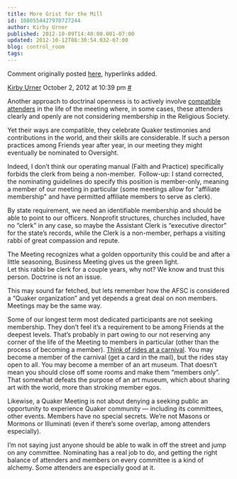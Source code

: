 ```yaml
---
title: More Grist for the Mill
id: 1080554427970727244
author: Kirby Urner
published: 2012-10-09T14:40:00.001-07:00
updated: 2012-10-12T08:30:54.032-07:00
blog: control_room
tags: 
---
```


Comment originally posted [here](http://www.nontheistfriends.org/article/doctrinally-open-membership-in-the-religious-society-of-friends-2/#comment-74456), hyperlinks added.

[Kirby Urner](http://www.grunch.net/)
October 2, 2012 at 10:39 pm
[#](http://www.nontheistfriends.org/article/doctrinally-open-membership-in-the-religious-society-of-friends-2/#comment-74456)

Another approach to doctrinal openness is to actively involve 
[compatible attenders](http://worldgame.blogspot.com/2012/09/attenders-to-spirit.html) in the life of the meeting where, in some cases, 
these attenders clearly and openly are not considering membership in the
 Religious Society.

Yet their ways are compatible, they celebrate Quaker testimonies and 
contributions in the world, and their skills are considerable.  If such a
 person practices among Friends year after year, in our meeting they 
might eventually be nominated to Oversight.

Indeed, I don’t think our operating manual (Faith and Practice) specifically forbids the clerk from being a non-member.  Follow-up: I stand corrected, the nominating guidelines do specify this position is member-only, meaning a member of our meeting in particular (some meetings allow for "affiliate membership" and have permitted affiliate members to serve as clerk).

By state requirement, we need an identifiable membership and should 
be able to point to our officers. Nonprofit structures, churches 
included, have no “clerk” in any case, so maybe the Assistant Clerk is 
“executive director” for the state’s records, while the Clerk is a 
non-member, perhaps a visiting rabbi of great compassion and repute.

The Meeting recognizes what a golden opportunity this could be and 
after a little seasoning, Business Meeting gives us the green light.  
Let this rabbi be clerk for a couple years, why not?  We know and trust 
this person.  Doctrine is not an issue.

This may sound far fetched, but lets remember how the AFSC is 
considered a “Quaker organization” and yet depends a great deal on non 
members.  Meetings may be the same way.  

Some of our longest term most dedicated participants are not seeking 
membership.  They don’t feel it’s a requirement to be among Friends at 
the deepest levels.  That’s probably in part owing to our not reserving 
any corner of the life of the Meeting to members in particular (other 
than the process of becoming a member).
[](http://mybizmo.blogspot.com/2012/09/the-parable-of-amusement-park.html)
[Think of rides at a carnival](http://mybizmo.blogspot.com/2012/09/the-parable-of-amusement-park.html).  You may become a member of the 
carnival (get a card in the mail), but the rides stay open to all.  You 
may become a member of an art museum.  That doesn’t mean you should 
close off some rooms and make them “members only”.  That somewhat 
defeats the purpose of an art museum, which about sharing art with the 
world, more than stroking member egos.

Likewise, a Quaker Meeting is not about denying a seeking public an 
opportunity to experience Quaker community — including its committees, 
other events.  Members have no special secrets.  We’re not Masons or 
Mormons or Illuminati (even if there’s some overlap, among attenders 
especially).

I’m not saying just anyone should be able to walk in off the street 
and jump on any committee.  Nominating has a real job to do, and getting
 the right balance of attenders and members on every committee is a kind
 of alchemy.  Some attenders are especially good at it.